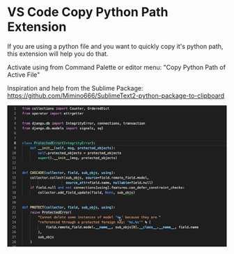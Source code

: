 # VS Code Copy Python Path Extension

If you are using a python file and you want to quickly copy it's python path, this extension will help you do that.

Activate using from Command Palette or editor menu: "Copy Python Path of Active File"


Inspiration and help from the Sublime Package:
https://github.com/Mimino666/SublimeText2-python-package-to-clipboard


![Screencast](./screencast.gif)
